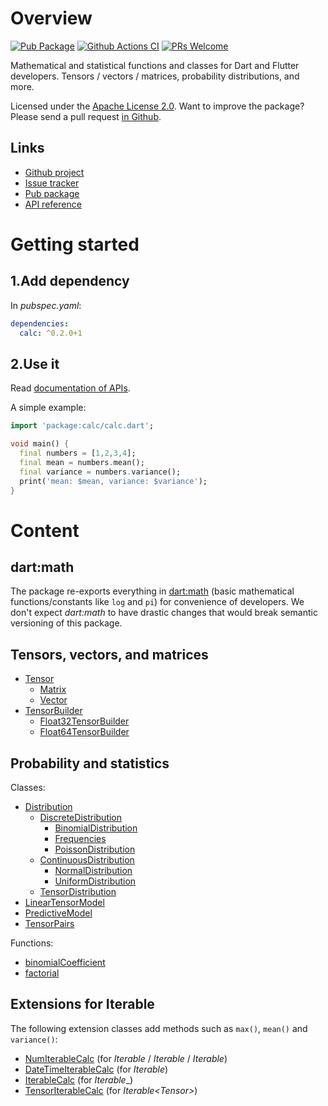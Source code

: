 # Overview
[![Pub Package](https://img.shields.io/pub/v/calc.svg)](https://pub.dartlang.org/packages/calc)
[![Github Actions CI](https://github.com/dint-dev/calc/workflows/Dart%20CI/badge.svg)](https://github.com/dint-dev/calc/actions?query=workflow%3A%22Dart+CI%22)
[![PRs Welcome](https://img.shields.io/badge/PRs-welcome-brightgreen.svg)](https://github.com/dint-dev/calc)

Mathematical and statistical functions and classes for Dart and Flutter developers.
Tensors / vectors / matrices, probability distributions, and more.

Licensed under the [Apache License 2.0](LICENSE). Want to improve the package? Please send a pull
request [in Github](https://github.com/dint-dev/math).

## Links
  * [Github project](https://github.com/dint-dev/math)
  * [Issue tracker](https://github.com/dint-dev/math/issues)
  * [Pub package](https://pub.dev/packages/math)
  * [API reference](https://pub.dev/documentation/calc/latest/)

# Getting started
## 1.Add dependency
In _pubspec.yaml_:
```yaml
dependencies:
  calc: ^0.2.0+1
```

## 2.Use it
Read [documentation of APIs](https://pub.dev/documentation/calc/latest/).

A simple example:
```dart
import 'package:calc/calc.dart';

void main() {
  final numbers = [1,2,3,4];
  final mean = numbers.mean();
  final variance = numbers.variance();
  print('mean: $mean, variance: $variance');
}
```

# Content
## dart:math
The package re-exports everything in [dart:math](https://api.flutter.dev/flutter/dart-math/dart-math-library.html)
(basic mathematical functions/constants like `log` and `pi`) for convenience of developers. We don't
expect _dart:math_ to have drastic changes that would break semantic versioning of this package.

## Tensors, vectors, and matrices
  * [Tensor](https://pub.dev/documentation/calc/latest/calc/Tensor-class.html)
    * [Matrix](https://pub.dev/documentation/calc/latest/calc/Matrix-class.html)
    * [Vector](https://pub.dev/documentation/calc/latest/calc/Vector-class.html)
  * [TensorBuilder](https://pub.dev/documentation/calc/latest/calc/TensorBuilder-class.html)
    * [Float32TensorBuilder](https://pub.dev/documentation/calc/latest/calc/Float32TensorBuilder-class.html)
    * [Float64TensorBuilder](https://pub.dev/documentation/calc/latest/calc/Float64TensorBuilder-class.html)

## Probability and statistics
Classes:
  * [Distribution](https://pub.dev/documentation/calc/latest/calc/Distribution-class.html)
    * [DiscreteDistribution](https://pub.dev/documentation/calc/latest/calc/DiscreteDistribution-class.html)
      * [BinomialDistribution](https://pub.dev/documentation/calc/latest/calc/BinomialDistribution-class.html)
      * [Frequencies](https://pub.dev/documentation/calc/latest/calc/Frequencies-class.html)
      * [PoissonDistribution](https://pub.dev/documentation/calc/latest/calc/PoissonDistribution-class.html)
    * [ContinuousDistribution](https://pub.dev/documentation/calc/latest/calc/ContinuousDistribution-class.html)
      * [NormalDistribution](https://pub.dev/documentation/calc/latest/calc/NormalDistribution-class.html)
      * [UniformDistribution](https://pub.dev/documentation/calc/latest/calc/UniformDistribution-class.html)
    * [TensorDistribution](https://pub.dev/documentation/calc/latest/calc/TensorDistribution-class.html)
  * [LinearTensorModel](https://pub.dev/documentation/calc/latest/calc/LinearTensorModel-class.html)
  * [PredictiveModel](https://pub.dev/documentation/calc/latest/calc/PredictiveModel-class.html)
  * [TensorPairs](https://pub.dev/documentation/calc/latest/calc/TensorPairs-class.html)

Functions:
  * [binomialCoefficient](https://pub.dev/documentation/calc/latest/calc/binomialCoefficient.html)
  * [factorial](https://pub.dev/documentation/calc/latest/calc/factorial.html)

## Extensions for Iterable<T>
The following extension classes add methods such as `max()`, `mean()` and `variance()`:
 * [NumIterableCalc](https://pub.dev/documentation/calc/latest/calc/NumIterableCalc-class.html) (for _Iterable<num>_ / _Iterable<int>_ / _Iterable<double>_)
 * [DateTimeIterableCalc](https://pub.dev/documentation/calc/latest/calc/DateTimeIterableCalc-class.html) (for _Iterable<DateTime>_)
 * [IterableCalc](https://pub.dev/documentation/calc/latest/calc/IterableCalc-class.html) (for _Iterable_<T>_)
 * [TensorIterableCalc](https://pub.dev/documentation/calc/latest/calc/TensorIterableCalc-class.html) (for _Iterable<Tensor<T>>_)